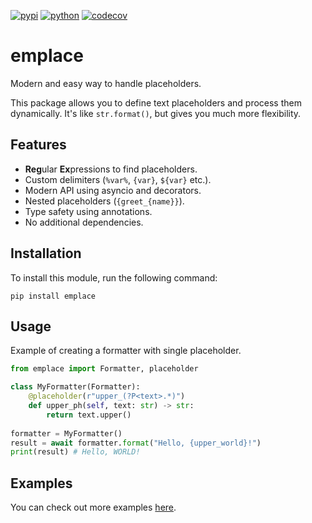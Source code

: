 [![pypi](https://img.shields.io/pypi/v/emplace)](https://pypi.org/project/emplace)
[![python](https://img.shields.io/badge/python-3.10+-blue)](https://www.python.org/downloads)
[![codecov](https://codecov.io/gh/eeemoon/emplace/graph/badge.svg?token=4CGDOZ7ADZ)](https://codecov.io/gh/eeemoon/emplace)

# emplace
Modern and easy way to handle placeholders.

This package allows you to define text placeholders and process them dynamically. It's like `str.format()`, but gives you much more flexibility.

## Features
- **Reg**ular **Ex**pressions to find placeholders.
- Custom delimiters (`%var%`, `{var}`, `${var}` etc.).
- Modern API using asyncio and decorators.
- Nested placeholders (`{greet_{name}}`).
- Type safety using annotations.
- No additional dependencies.

## Installation
To install this module, run the following command:
```
pip install emplace
```

## Usage
Example of creating a formatter with single placeholder.
```python
from emplace import Formatter, placeholder

class MyFormatter(Formatter):
    @placeholder(r"upper_(?P<text>.*)")
    def upper_ph(self, text: str) -> str:
        return text.upper()
    
formatter = MyFormatter()
result = await formatter.format("Hello, {upper_world}!")
print(result) # Hello, WORLD!
```

## Examples
You can check out more examples [here](examples).